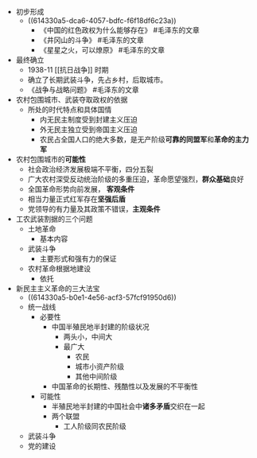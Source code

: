 - 初步形成
	- ((614330a5-dca6-4057-bdfc-f6f18df6c23a))
		- 《中国的红色政权为什么能够存在》 #毛泽东的文章
		- 《井冈山的斗争》 #毛泽东的文章
		- 《星星之火，可以燎原》 #毛泽东的文章
- 最终确立
	- 1938-11 [[抗日战争]] 时期
	- 确立了长期武装斗争，先占乡村，后取城市。
	- 《战争与战略问题》 #毛泽东的文章
- 农村包围城市、武装夺取政权的依据
	- 所处的时代特点和具体国情
		- 内无民主制度受到封建主义压迫
		- 外无民主独立受到帝国主义压迫
		- 农民占全国人口的绝大多数，是无产阶级**可靠的同盟军**和**革命的主力军**
- 农村包围城市的**可能性**
	- 社会政治经济发展极端不平衡，四分五裂
	- 广大农村深受反动统治阶级的多重压迫，革命愿望强烈，**群众基础**良好
	- 全国革命形势向前发展， **客观条件**
	- 相当力量正式红军存在**坚强后盾**
	- 党领导的有力量及其政策不错误，**主观条件**
- 工农武装割据的三个问题
	- 土地革命
		- 基本内容
	- 武装斗争
		- 主要形式和强有力的保证
	- 农村革命根据地建设
		- 依托
- 新民主主义革命的三大法宝
	- ((614330a5-b0e1-4e56-acf3-57fcf91950d6))
	- 统一战线
		- 必要性
			- 中国半殖民地半封建的阶级状况
				- 两头小，中间大
				- 最广大
					- 农民
					- 城市小资产阶级
					- 其他中间阶级
			- 中国革命的长期性、残酷性以及发展的不平衡性
		- 可能性
			- 半殖民地半封建的中国社会中**诸多矛盾**交织在一起
			- 两个联盟
				- 工人阶级同农民阶级
	- 武装斗争
	- 党的建设